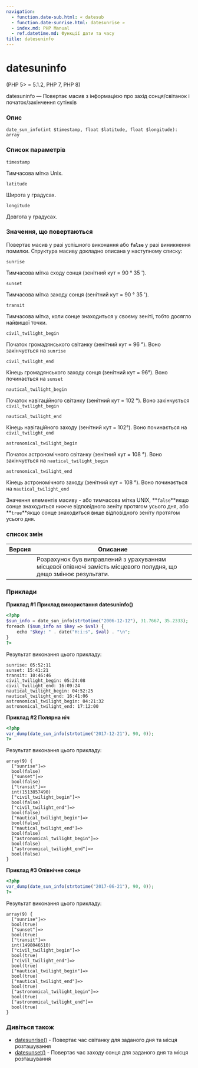 ```yaml
---
navigation:
  - function.date-sub.html: « datesub
  - function.date-sunrise.html: datesunrise »
  - index.md: PHP Manual
  - ref.datetime.md: Функції дати та часу
title: datesuninfo
---
```

# datesuninfo

(PHP 5> = 5.1.2, PHP 7, PHP 8)

datesuninfo — Повертає масив з інформацією про захід сонця/світанок і початок/закінчення сутінків

### Опис

```methodsynopsis
date_sun_info(int $timestamp, float $latitude, float $longitude): array
```

### Список параметрів

`timestamp`

Тимчасова мітка Unix.

`latitude`

Широта у градусах.

`longitude`

Довгота у градусах.

### Значення, що повертаються

Повертає масив у разі успішного виконання або **`false`** у разі виникнення помилки. Структура масиву докладно описана у наступному списку:

`sunrise`

Тимчасова мітка сходу сонця (зенітний кут = 90 ° 35 ').

`sunset`

Тимчасова мітка заходу сонця (зенітний кут = 90 ° 35 ').

`transit`

Тимчасова мітка, коли сонце знаходиться у своєму зеніті, тобто досягло найвищої точки.

`civil_twilight_begin`

Початок громадянського світанку (зенітний кут = 96 °). Воно закінчується на `sunrise`

`civil_twilight_end`

Кінець громадянського заходу сонця (зенітний кут = 96°). Воно починається на `sunset`

`nautical_twilight_begin`

Початок навігаційного світанку (зенітний кут = 102 °). Воно закінчується `civil_twilight_begin`

`nautical_twilight_end`

Кінець навігаційного заходу (зенітний кут = 102°). Воно починається на `civil_twilight_end`

`astronomical_twilight_begin`

Початок астрономічного світанку (зенітний кут = 108 °). Воно закінчується на `nautical_twilight_begin`

`astronomical_twilight_end`

Кінець астрономічного заходу (зенітний кут = 108 °). Воно починається на `nautical_twilight_end`

Значення елементів масиву - або тимчасова мітка UNIX, \*\*`false`\*\*якщо сонце знаходиться нижче відповідного зеніту протягом усього дня, або \*\*`true`\*\*якщо сонце знаходиться вище відповідного зеніту протягом усього дня.

### список змін

| Версия | Описание |
| --- | --- |
|  | Розрахунок був виправлений з урахуванням місцевої опівночі замість місцевого полудня, що дещо змінює результати. |

### Приклади

**Приклад #1 Приклад використання **datesuninfo()****

```php
<?php
$sun_info = date_sun_info(strtotime("2006-12-12"), 31.7667, 35.2333);
foreach ($sun_info as $key => $val) {
    echo "$key: " . date("H:i:s", $val) . "\n";
}
?>
```

Результат виконання цього прикладу:

```
sunrise: 05:52:11
sunset: 15:41:21
transit: 10:46:46
civil_twilight_begin: 05:24:08
civil_twilight_end: 16:09:24
nautical_twilight_begin: 04:52:25
nautical_twilight_end: 16:41:06
astronomical_twilight_begin: 04:21:32
astronomical_twilight_end: 17:12:00
```

**Приклад #2 Полярна ніч**

```php
<?php
var_dump(date_sun_info(strtotime("2017-12-21"), 90, 0));
?>
```

Результат виконання цього прикладу:

```
array(9) {
  ["sunrise"]=>
  bool(false)
  ["sunset"]=>
  bool(false)
  ["transit"]=>
  int(1513857490)
  ["civil_twilight_begin"]=>
  bool(false)
  ["civil_twilight_end"]=>
  bool(false)
  ["nautical_twilight_begin"]=>
  bool(false)
  ["nautical_twilight_end"]=>
  bool(false)
  ["astronomical_twilight_begin"]=>
  bool(false)
  ["astronomical_twilight_end"]=>
  bool(false)
}
```

**Приклад #3 Опівнічне сонце**

```php
<?php
var_dump(date_sun_info(strtotime("2017-06-21"), 90, 0));
?>
```

Результат виконання цього прикладу:

```
array(9) {
  ["sunrise"]=>
  bool(true)
  ["sunset"]=>
  bool(true)
  ["transit"]=>
  int(1498046510)
  ["civil_twilight_begin"]=>
  bool(true)
  ["civil_twilight_end"]=>
  bool(true)
  ["nautical_twilight_begin"]=>
  bool(true)
  ["nautical_twilight_end"]=>
  bool(true)
  ["astronomical_twilight_begin"]=>
  bool(true)
  ["astronomical_twilight_end"]=>
  bool(true)
}
```

### Дивіться також

-   [datesunrise()](function.date-sunrise.html) - Повертає час світанку для заданого дня та місця розташування
-   [datesunset()](function.date-sunset.html) - Повертає час заходу сонця для заданого дня та місця розташування
